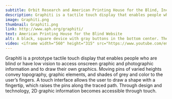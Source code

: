 ```yaml
---
subtitle: Orbit Research and American Printing House for the Blind, Inc
description: Graphiti is a tactile touch display that enables people who are blind or have low vision to access onscreen graphic.
image: Graphiti.png
thumbnail: Graphiti.png
link: http://www.aph.org/graphiti/
text: American Printing House for the Blind Website
alt: A black, square device with gray buttons in the bottom center. The digital interface displays the companies acronym APH.  
video: <iframe width="560" height="315" src="https://www.youtube.com/embed/3fkDbk9rSqM" frameborder="0" allowfullscreen></iframe>
---
```

Graphiti is a prototype tactile touch display that enables people who are blind or have low vision to access onscreen graphic and photographic information and to draw their own graphics. Moving pins of varied heights convey topography, graphic elements, and shades of grey and color to the user’s fingers. A touch interface allows the user to draw a shape with a fingertip, which raises the pins along the traced path. Through design and technology, 2D graphic information becomes accessible through touch.  
